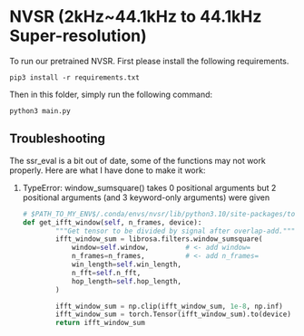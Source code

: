 # NVSR (2kHz~44.1kHz to 44.1kHz Super-resolution)

To run our pretrained NVSR. First please install the following requirements.

```shell
pip3 install -r requirements.txt
```

Then in this folder, simply run the following command:

```shell
python3 main.py
```

## Troubleshooting
The ssr_eval is a bit out of date, some of the functions may not work properly. Here are what I have done to make it work:
1. TypeError: window_sumsquare() takes 0 positional arguments but 2 positional arguments (and 3 keyword-only arguments) were given
    ```python
    # $PATH_TO_MY_ENV$/.conda/envs/nvsr/lib/python3.10/site-packages/torchlibrosa/stft.py", line 380
    def get_ifft_window(self, n_frames, device):
            """Get tensor to be divided by signal after overlap-add."""
            ifft_window_sum = librosa.filters.window_sumsquare(
                window=self.window,         # <- add window=
                n_frames=n_frames,          # <- add n_frames=
                win_length=self.win_length,
                n_fft=self.n_fft,
                hop_length=self.hop_length,
            )

            ifft_window_sum = np.clip(ifft_window_sum, 1e-8, np.inf)
            ifft_window_sum = torch.Tensor(ifft_window_sum).to(device)
            return ifft_window_sum
    ```